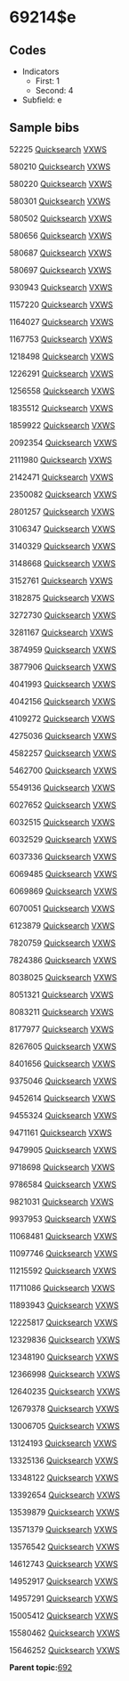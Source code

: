 # 69214$e

## Codes

-   Indicators
    -   First: 1
    -   Second: 4
-   Subfield: e

## Sample bibs

52225 [Quicksearch](https://search.library.yale.edu/catalog/52225) [VXWS](http://prodorbis.library.yale.edu:7014/vxws/GetHoldingsService?bibId=52225)

580210 [Quicksearch](https://search.library.yale.edu/catalog/580210) [VXWS](http://prodorbis.library.yale.edu:7014/vxws/GetHoldingsService?bibId=580210)

580220 [Quicksearch](https://search.library.yale.edu/catalog/580220) [VXWS](http://prodorbis.library.yale.edu:7014/vxws/GetHoldingsService?bibId=580220)

580301 [Quicksearch](https://search.library.yale.edu/catalog/580301) [VXWS](http://prodorbis.library.yale.edu:7014/vxws/GetHoldingsService?bibId=580301)

580502 [Quicksearch](https://search.library.yale.edu/catalog/580502) [VXWS](http://prodorbis.library.yale.edu:7014/vxws/GetHoldingsService?bibId=580502)

580656 [Quicksearch](https://search.library.yale.edu/catalog/580656) [VXWS](http://prodorbis.library.yale.edu:7014/vxws/GetHoldingsService?bibId=580656)

580687 [Quicksearch](https://search.library.yale.edu/catalog/580687) [VXWS](http://prodorbis.library.yale.edu:7014/vxws/GetHoldingsService?bibId=580687)

580697 [Quicksearch](https://search.library.yale.edu/catalog/580697) [VXWS](http://prodorbis.library.yale.edu:7014/vxws/GetHoldingsService?bibId=580697)

930943 [Quicksearch](https://search.library.yale.edu/catalog/930943) [VXWS](http://prodorbis.library.yale.edu:7014/vxws/GetHoldingsService?bibId=930943)

1157220 [Quicksearch](https://search.library.yale.edu/catalog/1157220) [VXWS](http://prodorbis.library.yale.edu:7014/vxws/GetHoldingsService?bibId=1157220)

1164027 [Quicksearch](https://search.library.yale.edu/catalog/1164027) [VXWS](http://prodorbis.library.yale.edu:7014/vxws/GetHoldingsService?bibId=1164027)

1167753 [Quicksearch](https://search.library.yale.edu/catalog/1167753) [VXWS](http://prodorbis.library.yale.edu:7014/vxws/GetHoldingsService?bibId=1167753)

1218498 [Quicksearch](https://search.library.yale.edu/catalog/1218498) [VXWS](http://prodorbis.library.yale.edu:7014/vxws/GetHoldingsService?bibId=1218498)

1226291 [Quicksearch](https://search.library.yale.edu/catalog/1226291) [VXWS](http://prodorbis.library.yale.edu:7014/vxws/GetHoldingsService?bibId=1226291)

1256558 [Quicksearch](https://search.library.yale.edu/catalog/1256558) [VXWS](http://prodorbis.library.yale.edu:7014/vxws/GetHoldingsService?bibId=1256558)

1835512 [Quicksearch](https://search.library.yale.edu/catalog/1835512) [VXWS](http://prodorbis.library.yale.edu:7014/vxws/GetHoldingsService?bibId=1835512)

1859922 [Quicksearch](https://search.library.yale.edu/catalog/1859922) [VXWS](http://prodorbis.library.yale.edu:7014/vxws/GetHoldingsService?bibId=1859922)

2092354 [Quicksearch](https://search.library.yale.edu/catalog/2092354) [VXWS](http://prodorbis.library.yale.edu:7014/vxws/GetHoldingsService?bibId=2092354)

2111980 [Quicksearch](https://search.library.yale.edu/catalog/2111980) [VXWS](http://prodorbis.library.yale.edu:7014/vxws/GetHoldingsService?bibId=2111980)

2142471 [Quicksearch](https://search.library.yale.edu/catalog/2142471) [VXWS](http://prodorbis.library.yale.edu:7014/vxws/GetHoldingsService?bibId=2142471)

2350082 [Quicksearch](https://search.library.yale.edu/catalog/2350082) [VXWS](http://prodorbis.library.yale.edu:7014/vxws/GetHoldingsService?bibId=2350082)

2801257 [Quicksearch](https://search.library.yale.edu/catalog/2801257) [VXWS](http://prodorbis.library.yale.edu:7014/vxws/GetHoldingsService?bibId=2801257)

3106347 [Quicksearch](https://search.library.yale.edu/catalog/3106347) [VXWS](http://prodorbis.library.yale.edu:7014/vxws/GetHoldingsService?bibId=3106347)

3140329 [Quicksearch](https://search.library.yale.edu/catalog/3140329) [VXWS](http://prodorbis.library.yale.edu:7014/vxws/GetHoldingsService?bibId=3140329)

3148668 [Quicksearch](https://search.library.yale.edu/catalog/3148668) [VXWS](http://prodorbis.library.yale.edu:7014/vxws/GetHoldingsService?bibId=3148668)

3152761 [Quicksearch](https://search.library.yale.edu/catalog/3152761) [VXWS](http://prodorbis.library.yale.edu:7014/vxws/GetHoldingsService?bibId=3152761)

3182875 [Quicksearch](https://search.library.yale.edu/catalog/3182875) [VXWS](http://prodorbis.library.yale.edu:7014/vxws/GetHoldingsService?bibId=3182875)

3272730 [Quicksearch](https://search.library.yale.edu/catalog/3272730) [VXWS](http://prodorbis.library.yale.edu:7014/vxws/GetHoldingsService?bibId=3272730)

3281167 [Quicksearch](https://search.library.yale.edu/catalog/3281167) [VXWS](http://prodorbis.library.yale.edu:7014/vxws/GetHoldingsService?bibId=3281167)

3874959 [Quicksearch](https://search.library.yale.edu/catalog/3874959) [VXWS](http://prodorbis.library.yale.edu:7014/vxws/GetHoldingsService?bibId=3874959)

3877906 [Quicksearch](https://search.library.yale.edu/catalog/3877906) [VXWS](http://prodorbis.library.yale.edu:7014/vxws/GetHoldingsService?bibId=3877906)

4041993 [Quicksearch](https://search.library.yale.edu/catalog/4041993) [VXWS](http://prodorbis.library.yale.edu:7014/vxws/GetHoldingsService?bibId=4041993)

4042156 [Quicksearch](https://search.library.yale.edu/catalog/4042156) [VXWS](http://prodorbis.library.yale.edu:7014/vxws/GetHoldingsService?bibId=4042156)

4109272 [Quicksearch](https://search.library.yale.edu/catalog/4109272) [VXWS](http://prodorbis.library.yale.edu:7014/vxws/GetHoldingsService?bibId=4109272)

4275036 [Quicksearch](https://search.library.yale.edu/catalog/4275036) [VXWS](http://prodorbis.library.yale.edu:7014/vxws/GetHoldingsService?bibId=4275036)

4582257 [Quicksearch](https://search.library.yale.edu/catalog/4582257) [VXWS](http://prodorbis.library.yale.edu:7014/vxws/GetHoldingsService?bibId=4582257)

5462700 [Quicksearch](https://search.library.yale.edu/catalog/5462700) [VXWS](http://prodorbis.library.yale.edu:7014/vxws/GetHoldingsService?bibId=5462700)

5549136 [Quicksearch](https://search.library.yale.edu/catalog/5549136) [VXWS](http://prodorbis.library.yale.edu:7014/vxws/GetHoldingsService?bibId=5549136)

6027652 [Quicksearch](https://search.library.yale.edu/catalog/6027652) [VXWS](http://prodorbis.library.yale.edu:7014/vxws/GetHoldingsService?bibId=6027652)

6032515 [Quicksearch](https://search.library.yale.edu/catalog/6032515) [VXWS](http://prodorbis.library.yale.edu:7014/vxws/GetHoldingsService?bibId=6032515)

6032529 [Quicksearch](https://search.library.yale.edu/catalog/6032529) [VXWS](http://prodorbis.library.yale.edu:7014/vxws/GetHoldingsService?bibId=6032529)

6037336 [Quicksearch](https://search.library.yale.edu/catalog/6037336) [VXWS](http://prodorbis.library.yale.edu:7014/vxws/GetHoldingsService?bibId=6037336)

6069485 [Quicksearch](https://search.library.yale.edu/catalog/6069485) [VXWS](http://prodorbis.library.yale.edu:7014/vxws/GetHoldingsService?bibId=6069485)

6069869 [Quicksearch](https://search.library.yale.edu/catalog/6069869) [VXWS](http://prodorbis.library.yale.edu:7014/vxws/GetHoldingsService?bibId=6069869)

6070051 [Quicksearch](https://search.library.yale.edu/catalog/6070051) [VXWS](http://prodorbis.library.yale.edu:7014/vxws/GetHoldingsService?bibId=6070051)

6123879 [Quicksearch](https://search.library.yale.edu/catalog/6123879) [VXWS](http://prodorbis.library.yale.edu:7014/vxws/GetHoldingsService?bibId=6123879)

7820759 [Quicksearch](https://search.library.yale.edu/catalog/7820759) [VXWS](http://prodorbis.library.yale.edu:7014/vxws/GetHoldingsService?bibId=7820759)

7824386 [Quicksearch](https://search.library.yale.edu/catalog/7824386) [VXWS](http://prodorbis.library.yale.edu:7014/vxws/GetHoldingsService?bibId=7824386)

8038025 [Quicksearch](https://search.library.yale.edu/catalog/8038025) [VXWS](http://prodorbis.library.yale.edu:7014/vxws/GetHoldingsService?bibId=8038025)

8051321 [Quicksearch](https://search.library.yale.edu/catalog/8051321) [VXWS](http://prodorbis.library.yale.edu:7014/vxws/GetHoldingsService?bibId=8051321)

8083211 [Quicksearch](https://search.library.yale.edu/catalog/8083211) [VXWS](http://prodorbis.library.yale.edu:7014/vxws/GetHoldingsService?bibId=8083211)

8177977 [Quicksearch](https://search.library.yale.edu/catalog/8177977) [VXWS](http://prodorbis.library.yale.edu:7014/vxws/GetHoldingsService?bibId=8177977)

8267605 [Quicksearch](https://search.library.yale.edu/catalog/8267605) [VXWS](http://prodorbis.library.yale.edu:7014/vxws/GetHoldingsService?bibId=8267605)

8401656 [Quicksearch](https://search.library.yale.edu/catalog/8401656) [VXWS](http://prodorbis.library.yale.edu:7014/vxws/GetHoldingsService?bibId=8401656)

9375046 [Quicksearch](https://search.library.yale.edu/catalog/9375046) [VXWS](http://prodorbis.library.yale.edu:7014/vxws/GetHoldingsService?bibId=9375046)

9452614 [Quicksearch](https://search.library.yale.edu/catalog/9452614) [VXWS](http://prodorbis.library.yale.edu:7014/vxws/GetHoldingsService?bibId=9452614)

9455324 [Quicksearch](https://search.library.yale.edu/catalog/9455324) [VXWS](http://prodorbis.library.yale.edu:7014/vxws/GetHoldingsService?bibId=9455324)

9471161 [Quicksearch](https://search.library.yale.edu/catalog/9471161) [VXWS](http://prodorbis.library.yale.edu:7014/vxws/GetHoldingsService?bibId=9471161)

9479905 [Quicksearch](https://search.library.yale.edu/catalog/9479905) [VXWS](http://prodorbis.library.yale.edu:7014/vxws/GetHoldingsService?bibId=9479905)

9718698 [Quicksearch](https://search.library.yale.edu/catalog/9718698) [VXWS](http://prodorbis.library.yale.edu:7014/vxws/GetHoldingsService?bibId=9718698)

9786584 [Quicksearch](https://search.library.yale.edu/catalog/9786584) [VXWS](http://prodorbis.library.yale.edu:7014/vxws/GetHoldingsService?bibId=9786584)

9821031 [Quicksearch](https://search.library.yale.edu/catalog/9821031) [VXWS](http://prodorbis.library.yale.edu:7014/vxws/GetHoldingsService?bibId=9821031)

9937953 [Quicksearch](https://search.library.yale.edu/catalog/9937953) [VXWS](http://prodorbis.library.yale.edu:7014/vxws/GetHoldingsService?bibId=9937953)

11068481 [Quicksearch](https://search.library.yale.edu/catalog/11068481) [VXWS](http://prodorbis.library.yale.edu:7014/vxws/GetHoldingsService?bibId=11068481)

11097746 [Quicksearch](https://search.library.yale.edu/catalog/11097746) [VXWS](http://prodorbis.library.yale.edu:7014/vxws/GetHoldingsService?bibId=11097746)

11215592 [Quicksearch](https://search.library.yale.edu/catalog/11215592) [VXWS](http://prodorbis.library.yale.edu:7014/vxws/GetHoldingsService?bibId=11215592)

11711086 [Quicksearch](https://search.library.yale.edu/catalog/11711086) [VXWS](http://prodorbis.library.yale.edu:7014/vxws/GetHoldingsService?bibId=11711086)

11893943 [Quicksearch](https://search.library.yale.edu/catalog/11893943) [VXWS](http://prodorbis.library.yale.edu:7014/vxws/GetHoldingsService?bibId=11893943)

12225817 [Quicksearch](https://search.library.yale.edu/catalog/12225817) [VXWS](http://prodorbis.library.yale.edu:7014/vxws/GetHoldingsService?bibId=12225817)

12329836 [Quicksearch](https://search.library.yale.edu/catalog/12329836) [VXWS](http://prodorbis.library.yale.edu:7014/vxws/GetHoldingsService?bibId=12329836)

12348190 [Quicksearch](https://search.library.yale.edu/catalog/12348190) [VXWS](http://prodorbis.library.yale.edu:7014/vxws/GetHoldingsService?bibId=12348190)

12366998 [Quicksearch](https://search.library.yale.edu/catalog/12366998) [VXWS](http://prodorbis.library.yale.edu:7014/vxws/GetHoldingsService?bibId=12366998)

12640235 [Quicksearch](https://search.library.yale.edu/catalog/12640235) [VXWS](http://prodorbis.library.yale.edu:7014/vxws/GetHoldingsService?bibId=12640235)

12679378 [Quicksearch](https://search.library.yale.edu/catalog/12679378) [VXWS](http://prodorbis.library.yale.edu:7014/vxws/GetHoldingsService?bibId=12679378)

13006705 [Quicksearch](https://search.library.yale.edu/catalog/13006705) [VXWS](http://prodorbis.library.yale.edu:7014/vxws/GetHoldingsService?bibId=13006705)

13124193 [Quicksearch](https://search.library.yale.edu/catalog/13124193) [VXWS](http://prodorbis.library.yale.edu:7014/vxws/GetHoldingsService?bibId=13124193)

13325136 [Quicksearch](https://search.library.yale.edu/catalog/13325136) [VXWS](http://prodorbis.library.yale.edu:7014/vxws/GetHoldingsService?bibId=13325136)

13348122 [Quicksearch](https://search.library.yale.edu/catalog/13348122) [VXWS](http://prodorbis.library.yale.edu:7014/vxws/GetHoldingsService?bibId=13348122)

13392654 [Quicksearch](https://search.library.yale.edu/catalog/13392654) [VXWS](http://prodorbis.library.yale.edu:7014/vxws/GetHoldingsService?bibId=13392654)

13539879 [Quicksearch](https://search.library.yale.edu/catalog/13539879) [VXWS](http://prodorbis.library.yale.edu:7014/vxws/GetHoldingsService?bibId=13539879)

13571379 [Quicksearch](https://search.library.yale.edu/catalog/13571379) [VXWS](http://prodorbis.library.yale.edu:7014/vxws/GetHoldingsService?bibId=13571379)

13576542 [Quicksearch](https://search.library.yale.edu/catalog/13576542) [VXWS](http://prodorbis.library.yale.edu:7014/vxws/GetHoldingsService?bibId=13576542)

14612743 [Quicksearch](https://search.library.yale.edu/catalog/14612743) [VXWS](http://prodorbis.library.yale.edu:7014/vxws/GetHoldingsService?bibId=14612743)

14952917 [Quicksearch](https://search.library.yale.edu/catalog/14952917) [VXWS](http://prodorbis.library.yale.edu:7014/vxws/GetHoldingsService?bibId=14952917)

14957291 [Quicksearch](https://search.library.yale.edu/catalog/14957291) [VXWS](http://prodorbis.library.yale.edu:7014/vxws/GetHoldingsService?bibId=14957291)

15005412 [Quicksearch](https://search.library.yale.edu/catalog/15005412) [VXWS](http://prodorbis.library.yale.edu:7014/vxws/GetHoldingsService?bibId=15005412)

15580462 [Quicksearch](https://search.library.yale.edu/catalog/15580462) [VXWS](http://prodorbis.library.yale.edu:7014/vxws/GetHoldingsService?bibId=15580462)

15646252 [Quicksearch](https://search.library.yale.edu/catalog/15646252) [VXWS](http://prodorbis.library.yale.edu:7014/vxws/GetHoldingsService?bibId=15646252)

**Parent topic:**[692](../../tags/692/692.md)

